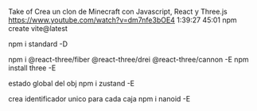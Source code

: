 Take of Crea un clon de Minecraft con Javascript, React y Three.js
https://www.youtube.com/watch?v=dm7nfe3bOE4
1:39:27
45:01
npm create vite@latest

npm i standard -D

npm i @react-three/fiber @react-three/drei @react-three/cannon -E
npm install three -E

estado global del obj
npm i zustand -E

crea identificador unico para cada caja
npm i nanoid -E
